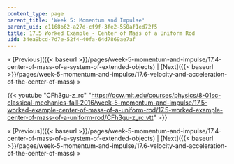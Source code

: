 ```yaml
---
content_type: page
parent_title: 'Week 5: Momentum and Impulse'
parent_uid: c1168b62-a27d-cf9f-3fe2-550af1ed72f5
title: 17.5 Worked Example - Center of Mass of a Uniform Rod
uid: 34ea9bcd-7d7e-52f4-40fa-64d7869ae7af
---
```


« [Previous]({{< baseurl >}}/pages/week-5-momentum-and-impulse/17.4-center-of-mass-of-a-system-of-extended-objects) | [Next]({{< baseurl >}}/pages/week-5-momentum-and-impulse/17.6-velocity-and-acceleration-of-the-center-of-mass) »

{{< youtube "CFh3gu-z_rc" "https://ocw.mit.edu/courses/physics/8-01sc-classical-mechanics-fall-2016/week-5-momentum-and-impulse/17.5-worked-example-center-of-mass-of-a-uniform-rod/17.5-worked-example-center-of-mass-of-a-uniform-rod/CFh3gu-z_rc.vtt" >}}

« [Previous]({{< baseurl >}}/pages/week-5-momentum-and-impulse/17.4-center-of-mass-of-a-system-of-extended-objects) | [Next]({{< baseurl >}}/pages/week-5-momentum-and-impulse/17.6-velocity-and-acceleration-of-the-center-of-mass) »